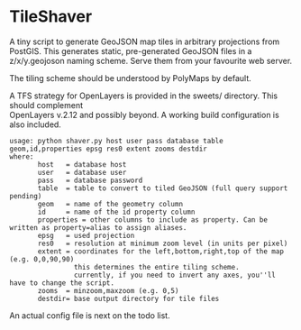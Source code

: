 TileShaver
==========

A tiny script to generate GeoJSON map tiles in arbitrary projections from PostGIS.
This generates static, pre-generated GeoJSON files in a z/x/y.geojoson naming scheme. 
Serve them from your favourite web server. 

The tiling scheme should be understood by PolyMaps by default.

A TFS strategy for OpenLayers is provided in the sweets/ directory. This should complement  
OpenLayers v.2.12 and possibly beyond. A working build configuration is also included.

```
usage: python shaver.py host user pass database table geom,id,properties epsg res0 extent zooms destdir
where:
       host   = database host
       user   = database user
       pass   = database password
       table  = table to convert to tiled GeoJSON (full query support pending)
       geom   = name of the geometry column
       id     = name of the id property column
       properties = other columns to include as property. Can be written as property=alias to assign aliases.
       epsg   = used projection
       res0   = resolution at minimum zoom level (in units per pixel)
       extent = coordinates for the left,bottom,right,top of the map (e.g. 0,0,90,90)
                this determines the entire tiling scheme.
                currently, if you need to invert any axes, you''ll have to change the script.
       zooms  = minzoom,maxzoom (e.g. 0,5) 
       destdir= base output directory for tile files
```

An actual config file is next on the todo list.
